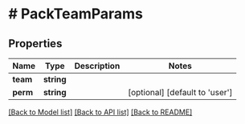 # # PackTeamParams

## Properties

Name | Type | Description | Notes
------------ | ------------- | ------------- | -------------
**team** | **string** |  |
**perm** | **string** |  | [optional] [default to 'user']

[[Back to Model list]](../../README.md#models) [[Back to API list]](../../README.md#endpoints) [[Back to README]](../../README.md)

